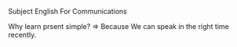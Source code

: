Subject English For Communications

Why learn prsent simple?
=> Because We can speak in the right time recently.
